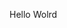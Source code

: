 Hello Wolrd



























































































































































































































































































































































































































































































































































































































































































































































































































































































































































































































































































































































































































































































































































































































































































































































































































































































































































































































































































































































































































































































































































































































































































































































































































































































































































































































































































































































































































































































































































































































































































































































































































































































































































































































































































































































































































































































































































































































































































































































































































































































































































































































